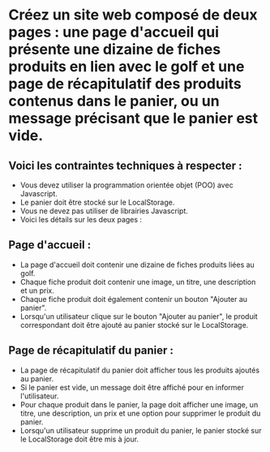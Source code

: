 # Créez un site web composé de deux pages : une page d'accueil qui présente une dizaine de fiches produits en lien avec le golf et une page de récapitulatif des produits contenus dans le panier, ou un message précisant que le panier est vide.

## Voici les contraintes techniques à respecter :

- Vous devez utiliser la programmation orientée objet (POO) avec Javascript.
- Le panier doit être stocké sur le LocalStorage.
- Vous ne devez pas utiliser de librairies Javascript.
- Voici les détails sur les deux pages :

## Page d'accueil :

- La page d'accueil doit contenir une dizaine de fiches produits liées au golf.
- Chaque fiche produit doit contenir une image, un titre, une description et un prix.
- Chaque fiche produit doit également contenir un bouton "Ajouter au panier".
- Lorsqu'un utilisateur clique sur le bouton "Ajouter au panier", le produit correspondant doit être ajouté au panier stocké sur le LocalStorage.

## Page de récapitulatif du panier :

- La page de récapitulatif du panier doit afficher tous les produits ajoutés au panier.
- Si le panier est vide, un message doit être affiché pour en informer l'utilisateur.
- Pour chaque produit dans le panier, la page doit afficher une image, un titre, une description, un prix et une option pour supprimer le produit du panier.
- Lorsqu'un utilisateur supprime un produit du panier, le panier stocké sur le LocalStorage doit être mis à jour.
